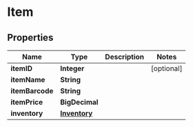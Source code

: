 

# Item


## Properties

| Name | Type | Description | Notes |
|------------ | ------------- | ------------- | -------------|
|**itemID** | **Integer** |  |  [optional] |
|**itemName** | **String** |  |  |
|**itemBarcode** | **String** |  |  |
|**itemPrice** | **BigDecimal** |  |  |
|**inventory** | [**Inventory**](Inventory.md) |  |  |



